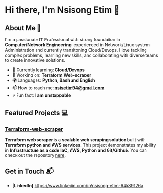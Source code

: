 

<!--
**Nsisong-hub/Nsisong-hub** is a ✨ _special_ ✨ repository be8cause its `README.md` (this file) appears on your GitHub profile.

Here are some ideas to get you started:

- 🔭 I’m currently working on ..
- 🌱 I’m currently learning ...
- 👯 I’m looking to collaborate on ...
- 🤔 I’m looking for help with ...
- 💬 Ask me about ...
- 📫 How to reach me: ...
- 😄 Pronouns: ...
- ⚡ Fun fact: ...
-->
# Hi there, I'm Nsisong Etim 👋

<!--![Banner Image]
(<a href="URL_REDIRECT" target="blank"><img align="center" src="URL_TO_YOUR_IMAGE" height="100" /></a>)-->

## About Me 🚀

I'm a passionate IT Professional with strong foundation in **Computer/Network Engineering**, experienced in Network/Linux system Administration and currently transitoning Cloud/Devops. I love tackling complex problems, learning new skills, and collaborating with diverse teams to create innovative solutions.

- 🌱 Currently learning: **Cloud/Devops**
- 🔭 Working on: **Terraform Web-scraper**
- 🌍 Languages: **Python, Bash and English**
- 📫 How to reach me: **nsisetim94@gmail.com**
- ⚡ Fun fact: **I am unstoppable**

<!--## My Skills 🧠

![HTML](https://img.shields.io/badge/-HTML-E34F26?style=flat-square&logo=html5&logoColor=white)
![CSS](https://img.shields.io/badge/-CSS-1572B6?style=flat-square&logo=css3&logoColor=white)
![JavaScript](https://img.shields.io/badge/-JavaScript-F7DF1E?style=flat-square&logo=javascript&logoColor=black)
![React](https://img.shields.io/badge/-React-61DAFB?style=flat-square&logo=react&logoColor=black)
![Node.js](https://img.shields.io/badge/-Node.js-339933?style=flat-square&logo=node.js&logoColor=white)

*Replace the above skill badges with your own skills and expertise. To create more badges, use [checkout this repo](https://github.com/alexandresanlim/Badges4-README.md-Profile).*
-->

## Featured Projects 💻

### [Terraform-web-scraper](https://github.com/Nsisong-hub/terraform-web-scraper.git)

**Terraform web scraper** is a **scalable web scraping solution** built with **Terraform python and AWS services**. This project demonstrates my ability in **Infrastructure as a code IaC, AWS, Python and Git/Github**. You can check out the repository [here](https://github.com/Nsisong-hub/terraform-web-scraper.git).
<!--
### [Project 2 Title](project_2_link)

![Project 2 Screenshot](project_2_screenshot_url)

**[Project 2 Title]** is a **[brief project description]** built with **[technologies used]**. This project showcases my skills in **[]**. You can check out the repository [here](project_2_repository_link).
-->
## Get in Touch 📬

<!-- - **[Personal Website / Blog]**(your_website_or_blog_link)
![Dev.to blog](https://img.shields.io/badge/dev.to-0A0A0A?style=for-the-badge&logo=dev.to&logoColor=white) https://dev.to/nsisong_etim_bb31e7ddca64
-->

- **[LinkedIn]** https://www.linkedin.com/in/nsisong-etim-64589126a
<!-- **[Twitter]**(your_twitter_profile_link)
<picture>
  <source
    srcset="https://github-readme-stats.vercel.app/api?username=Nsisong-hub&show_icons=true&theme=dark"
    media="(prefers-color-scheme: dark)"
  />
  <source
    srcset="https://github-readme-stats.vercel.app/api?username=Nsisong-hub&show_icons=true"
    media="(prefers-color-scheme: light), (prefers-color-scheme: no-preference)"
  />
  <img src="https://github-readme-stats.vercel.app/api?username=anuraghazra&show_icons=true" />
</picture>
-->
